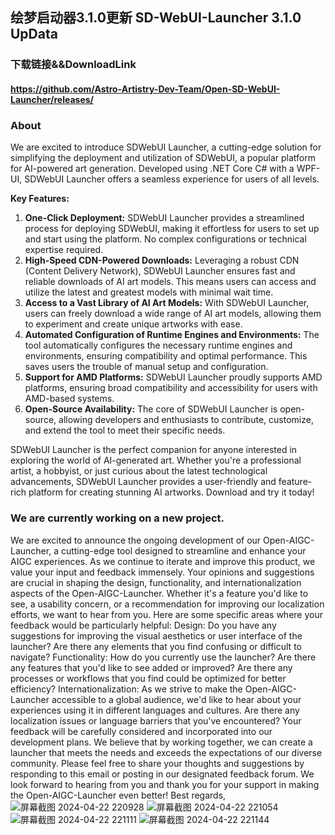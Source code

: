## 绘梦启动器3.1.0更新 SD-WebUI-Launcher 3.1.0 UpData

### 下载链接&&DownloadLink
#### https://github.com/Astro-Artistry-Dev-Team/Open-SD-WebUI-Launcher/releases/
### About


We are excited to introduce SDWebUI Launcher, a cutting-edge solution for simplifying the deployment and utilization of SDWebUI, a popular platform for AI-powered art generation. Developed using .NET Core C# with a WPF-UI, SDWebUI Launcher offers a seamless experience for users of all levels.

**Key Features:**

1. **One-Click Deployment:** SDWebUI Launcher provides a streamlined process for deploying SDWebUI, making it effortless for users to set up and start using the platform. No complex configurations or technical expertise required.
2. **High-Speed CDN-Powered Downloads:** Leveraging a robust CDN (Content Delivery Network), SDWebUI Launcher ensures fast and reliable downloads of AI art models. This means users can access and utilize the latest and greatest models with minimal wait time.
3. **Access to a Vast Library of AI Art Models:** With SDWebUI Launcher, users can freely download a wide range of AI art models, allowing them to experiment and create unique artworks with ease.
4. **Automated Configuration of Runtime Engines and Environments:** The tool automatically configures the necessary runtime engines and environments, ensuring compatibility and optimal performance. This saves users the trouble of manual setup and configuration.
5. **Support for AMD Platforms:** SDWebUI Launcher proudly supports AMD platforms, ensuring broad compatibility and accessibility for users with AMD-based systems.
6. **Open-Source Availability:** The core of SDWebUI Launcher is open-source, allowing developers and enthusiasts to contribute, customize, and extend the tool to meet their specific needs.

SDWebUI Launcher is the perfect companion for anyone interested in exploring the world of AI-generated art. Whether you're a professional artist, a hobbyist, or just curious about the latest technological advancements, SDWebUI Launcher provides a user-friendly and feature-rich platform for creating stunning AI artworks. Download and try it today!

### We are currently working on a new project.
We are excited to announce the ongoing development of our Open-AIGC-Launcher, a cutting-edge tool designed to streamline and enhance your AIGC experiences. As we continue to iterate and improve this product, we value your input and feedback immensely.
Your opinions and suggestions are crucial in shaping the design, functionality, and internationalization aspects of the Open-AIGC-Launcher. Whether it's a feature you'd like to see, a usability concern, or a recommendation for improving our localization efforts, we want to hear from you.
Here are some specific areas where your feedback would be particularly helpful:
Design: Do you have any suggestions for improving the visual aesthetics or user interface of the launcher? Are there any elements that you find confusing or difficult to navigate?
Functionality: How do you currently use the launcher? Are there any features that you'd like to see added or improved? Are there any processes or workflows that you find could be optimized for better efficiency?
Internationalization: As we strive to make the Open-AIGC-Launcher accessible to a global audience, we'd like to hear about your experiences using it in different languages and cultures. Are there any localization issues or language barriers that you've encountered?
Your feedback will be carefully considered and incorporated into our development plans. We believe that by working together, we can create a launcher that meets the needs and exceeds the expectations of our diverse community.
Please feel free to share your thoughts and suggestions by responding to this email or posting in our designated feedback forum. We look forward to hearing from you and thank you for your support in making the Open-AIGC-Launcher even better!
Best regards,
![屏幕截图 2024-04-22 220928](https://github.com/Astro-Artistry-Dev-Team/Open-SD-WebUI-Launcher/assets/115577936/1febf6b7-9726-4bb5-82fb-bd7d1f6453d1)
![屏幕截图 2024-04-22 221054](https://github.com/Astro-Artistry-Dev-Team/Open-SD-WebUI-Launcher/assets/115577936/97ae2256-e42d-421b-a5d5-97be559d9481)
![屏幕截图 2024-04-22 221111](https://github.com/Astro-Artistry-Dev-Team/Open-SD-WebUI-Launcher/assets/115577936/a2ed5730-8053-479f-8752-194d906294c1)
![屏幕截图 2024-04-22 221144](https://github.com/Astro-Artistry-Dev-Team/Open-SD-WebUI-Launcher/assets/115577936/d1b6dda1-ff01-4f86-882f-4c4d0a139231)
